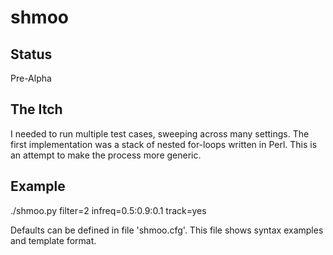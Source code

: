 shmoo
=====

Status
------

Pre-Alpha

The Itch
--------

I needed to run multiple test cases, sweeping across many settings. The first
implementation was a stack of nested for-loops written in Perl. This is an
attempt to make the process more generic.
 
Example
-------

./shmoo.py filter=2 infreq=0.5:0.9:0.1 track=yes

Defaults can be defined in file 'shmoo.cfg'. This file shows syntax
examples and template format.

 
